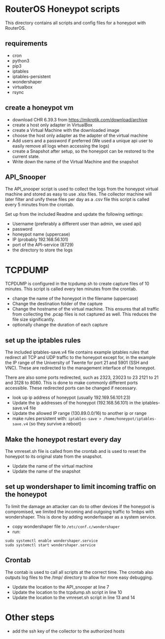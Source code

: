 # RouterOS Honeypot scripts
This directory contains all scripts and config files for a honeypot with RouterOS.

## requirements
- cron
- python3
- pip3
- iptables
- iptables-persistent
- wondershaper
- virtualbox
- rsync

## create a honeypot vm
- download CHR 6.39.3 from https://mikrotik.com/download/archive
- create a host only adapter in VirtualBox
- create a Virtual Machine with the downloaded image
- choose the host only adapter as the adapter of the virtual machine
- Add users and a password if preferred (We used a unique api user to easily remove all logs when accessing the logs)
- create a Snapshot after setup, so the honeypot can be restored to the current state.
- Write down the name of the Virtual Machine and the snapshot

## API_Snooper
The API_snooper script is used to collect the logs from the honeypot virtual machine and stored as easy to use .xlsx files. The collector machine will later filter and unify these files per day as a .csv file this script is called every 5 minutes from the crontab.

Set up from the included Readme and update the following settings:
- Username (preferably a different user than admin, we used api)
- password
- honeypot name (uppercase)
- IP (probably 192.168.56.101)
- port of the API-service (8729)
- the directory to store the logs

# TCPDUMP
TCPDUMP is configured in the tcpdump.sh to create capture files of 10 minutes. This script is called every ten minutes from the crontab.
- change the name of the honeypot in the filename (uppercase)
- Change the destination folder of the capture
- Change the hostname of the virtual machine. This ensures that all traffic from collecting the .pcap files is not captured as well. This reduces the file size significantly.
- optionally change the duration of each capture

## set up the iptables rules
The included iptables-save.v4 file contains example iptables rules that redirect all TCP and UDP traffic to the honeypot except for, in the example the IP range of the University of Twente for port 21 and 5901 (SSH and VNC). These are redirected to the management interface of the honeypot.

There are also some ports redirected, such as 2323, 23023 to 23 2121 to 21 and 3128 to 8080. This is done to make commonly different ports accessible. These redirected ports can be changed if necessary.
- look up ip address of honeypot (usually 192.169.56.101:23)
- Update the ip addresses of the honeypot (192.168.56.101) in the iptables-save.v4 file
- Update the allowed IP range (130.89.0.0/16) to another ip or range
- make rules persistent with: `iptables-save > /home/honeypot/iptables-save.v4` (so they survive a reboot)

## Make the honeypot restart every day
The vmreset.sh file is called from the crontab and is used to reset the honeypot to its original state from the snapshot.
- Update the name of the virtual machine
- Update the name of the snapshot

## set up wondershaper to limit incoming traffic on the honeypot
To limit the damage an attacker can do to other devices if the honeypot is compromised, we limited the incoming and outgoing traffic to 1mbps with wondershaper. This is done by adding wonderhsaper as a system service.
- copy wondershaper file to `/etc/conf.c/wondershaper`
- run:
```
sudo systemctl enable wondershaper.service
sudo systemctl start wondershaper.service
```

## Crontab
The contab is used to call all scripts at the correct time. The crontab also outputs log files to the /tmp/ directory to allow for more easy debugging.
- Update the location to the API_snooper at line 7
- Update the location to the tcpdump.sh script in line 10
- Update the location to the vmreset.sh script in line 13 and 14

# Other steps
- add the ssh key of the collector to the authorized hosts
